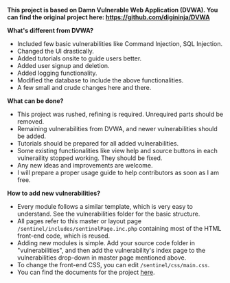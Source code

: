 <b> This project is based on Damn Vulnerable Web Application (DVWA). You can find the original project here: https://github.com/digininja/DVWA </b>  

<b> What's different from DVWA? </b>  
- Included few basic vulnerabilities like Command Injection, SQL Injection.  
- Changed the UI drastically.  
- Added tutorials onsite to guide users better.  
- Added user signup and deletion.
- Added logging functionality.
- Modified the database to include the above functionalities.
- A few small and crude changes here and there.

<b> What can be done? </b>
- This project was rushed, refining is required. Unrequired parts should be removed.
- Remaining vulnerabilities from DVWA, and newer vulnerabilities should be added.
- Tutorials should be prepared for all added vulnerabilities.
- Some existing functionalities like view help and source buttons in each vulneraility stopped working. They should be fixed.
- Any new ideas and improvements are welcome.
- I will prepare a proper usage guide to help contributors as soon as I am free.

<b> How to add new vulnerabilities? </b>
- Every module follows a similar template, which is very easy to understand. See the vulnerabilities folder for the basic structure.
- All pages refer to this master or layout page `/sentinel/includes/sentinelPage.inc.php` containing most of the HTML front-end code, which is reused.
- Adding new modules is simple. Add your source code folder in "vulnerabilities", and then add the vulnerability's index page to the vulnerabilities drop-down in master page mentioned above.
- To change the front-end CSS, you can edit `/sentinel/css/main.css`.
- You can find the documents for the project [here](https://suchitreddi.github.io/cybersentinel/cybersentinel.html).
